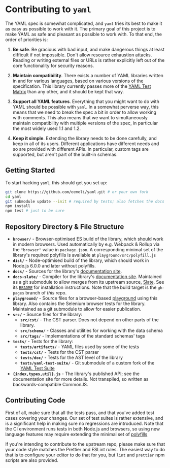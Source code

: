 # Contributing to `yaml`

The YAML spec is somewhat complicated, and `yaml` tries its best to make it as easy as possible to work with it. The primary goal of this project is to make YAML as safe and pleasant as possible to work with. To that end, the order of priorities is:

1. **Be safe**. Be gracious with bad input, and make dangerous things at least difficult if not impossible. Don't allow resource exhaustion attacks. Reading or writing external files or URLs is rather explicitly left out of the core functionality for security reasons.

2. **Maintain compatibility**. There exists a number of YAML libraries written in and for various languages, based on various versions of the specification. This library currently passes more of the [YAML Test Matrix](https://matrix.yaml.io/) than any other, and it should be kept that way.

3. **Support all YAML features**. Everything that you might want to do with YAML should be possible with `yaml`. In a somewhat perverse way, this means that we need to break the spec a bit in order to allow working with comments. This also means that we want to simultaneously maintain compatibility with multiple versions of the spec, in particular the most widely used 1.1 and 1.2.

4. **Keep it simple**. Extending the library needs to be done carefully, and keep in all of its users. Different applications have different needs and so are provided with different APIs. In particular, custom tags are supported, but aren't part of the built-in schemas.

## Getting Started

To start hacking `yaml`, this should get you set up:

```sh
git clone https://github.com/eemeli/yaml.git # or your own fork
cd yaml
git submodule update --init # required by tests; also fetches the docs & playground
npm install
npm test # just to be sure
```

## Repository Directory & File Structure

- **`browser/`** - Browser-optimised ES build of the library, which should work in modern browsers. Used automatically by e.g. Webpack & Rollup via the `"browser"` value in `package.json`. A corresponding minimal set of the library's required polyfills is available at `playground/src/polyfill.js`
- **`dist/`** - Node-optimised build of the library, which should work in Node.js 6.0.0 and later without polyfills.
- **`docs/`** - Sources for the library's [documentation site](https://eemeli.org/yaml).
- **`docs-slate/`** - Compiler for the library's [documentation site](https://eemeli.org/yaml). Maintained as a git submodule to allow merges from its upstream source, [Slate](https://github.com/slatedocs/slate). See its [`README`](./docs-slate/README.md) for installation instructions. Note that the build target is the `gh-pages` branch of _this_ repo.
- **`playground/`** - Source files for a browser-based [playground](https://eemeli.org/yaml-playground/) using this library. Also contains the Selenium browser tests for the library. Maintained as a git submodule to allow for easier publication.
- **`src/`** - Source files for the library:
  - **`src/cst/`** - The CST parser. Does not depend on other parts of the library.
  - **`src/schema/`** - Classes and utilities for working with the data schema
  - **`src/tags/`** - Implementations of the standard schemas' tags
- **`tests/`** - Tests for the library:
  - **`tests/artifacts/`** - YAML files used by some of the tests
  - **`tests/cst/`** - Tests for the CST parser
  - **`tests/doc/`** - Tests for the AST level of the library
  - **`tests/yaml-test-suite/`** - Git submodule of a custom fork of the [YAML Test Suite](https://github.com/yaml/yaml-test-suite)
- **`{index,types,util}.js`** - The library's published API; see the documentation site for more details. Not transpiled, so written as backwards-compatible CommonJS.

## Contributing Code

First of all, make sure that all the tests pass, and that you've added test cases covering your changes.
Our set of test suites is rather extensive, and is a significant help in making sure no regressions are introduced.
Note that the CI environment runs tests in both Node.js and browsers, so using new language features may require extending the minimal set of [polyfills](./playground/src/polyfill.js)

If you're intending to contribute to the upstream repo, please make sure that your code style matches the Prettier and ESLint rules. The easiest way to do that is to configure your editor to do that for you, but `lint` and `prettier` npm scripts are also provided.
